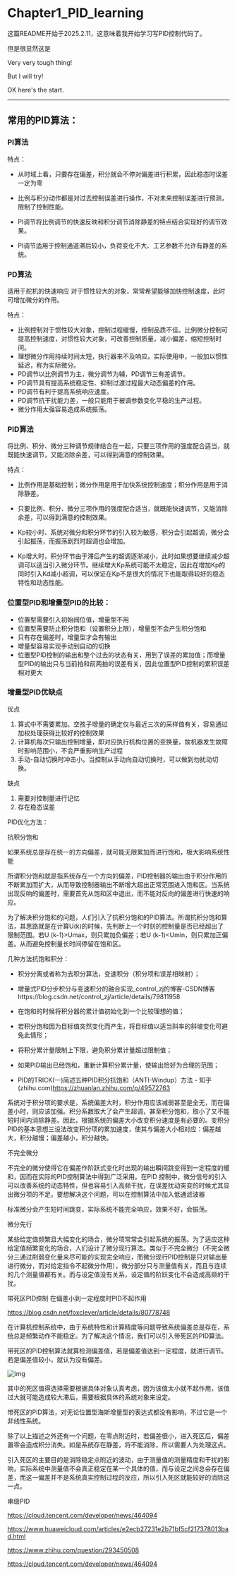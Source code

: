 # Chapter1_PID_learning

这篇README开始于2025.2.11，这意味着我开始学习写PID控制代码了。

但是很显然这是

Very very tough thing!

But I will try!

OK here's the start.

----

## 常用的PID算法：

### PI算法

特点：

- 从时域上看，只要存在偏差，积分就会不停对偏差进行积累，因此稳态时误差一定为零

- 比例与积分动作都是对过去控制误差进行操作，不对未来控制误差进行预测，限制了控制性能。

- PI调节将比例调节的快速反映和积分调节消除静差的特点结合实现好的调节效果。

- PI调节适用于控制通道滞后较小，负荷变化不大、工艺参数不允许有静差的系统。

### PD算法

适用于舵机的快速响应
对于惯性较大的对象，常常希望能够加快控制速度，此时可增加微分的作用。

特点：

- 比例控制对于惯性较大对象，控制过程缓慢，控制品质不佳。比例微分控制可提高控制速度，对惯性较大对象，可改善控制质量，减小偏差，缩短控制时间。
- 理想微分作用持续时间太短，执行器来不及响应。实际使用中，一般加以惯性延迟，称为实际微分。
- PD调节以比例调节为主，微分调节为辅，PD调节三有差调节。
- PD调节具有提高系统稳定性、抑制过渡过程最大动态偏差的作用。
- PD调节有利于提高系统响应速度。
- PD调节抗干扰能力差，一般只能用于被调参数变化平稳的生产过程。
- 微分作用太强容易造成系统振荡。

### PID算法

将比例、积分、微分三种调节规律结合在一起，只要三项作用的强度配合适当，就既能快速调节，又能消除余差，可以得到满意的控制效果。

特点：

- 比例作用是基础控制；微分作用是用于加快系统控制速度；积分作用是用于消除静差。

- 只要比例、积分、微分三项作用的强度配合适当，就既能快速调节，又能消除余差，可以得到满意的控制效果。

- Kp较小时、系统对微分和积分环节的引入较为敏感，积分会引起超调，微分会引起振荡，而振荡剧烈时超调也会增加。

- Kp增大时，积分环节由于滞后产生的超调逐渐减小，此时如果想要继续减少超调可以适当引入微分环节。继续增大Kp系统可能不太稳定，因此在增加Kp的同时引入Kd减小超调，可以保证在Kp不是很大的情况下也能取得较好的稳态特性和动态性能。


### 位置型PID和增量型PID的比较：

- 位置型需要引入初始阀位值，增量型不用
- 位置型需要防止积分饱和（设置积分上限），增量型不会产生积分饱和
- 只有存在偏差时，增量型才会有输出
- 增量型容易实现手动到自动的切换
- 位置型PID控制的输出和整个过去的状态有关，用到了误差的累加值；而增量型PID的输出只与当前拍和前两拍的误差有关，因此位置型PID控制的累积误差相对更大

### 增量型PID优缺点

优点

1. 算式中不需要累加。空孩子增量的确定仅与最近三次的采样值有关，容易通过加权处理获得比较好的控制效果
2. 计算机每次只输出控制增量，即对应执行机构位置的变换量，故机器发生故障时影响范围小，不会严重影响生产过程
3. 手动-自动切换时冲击小。当控制从手动向自动切换时，可以做到勿扰动切换。

缺点

1. 需要对控制量进行记忆
2. 存在稳态误差

PID优化方法：

抗积分饱和

如果系统总是存在统一的方向偏差，就可能无限累加而进行饱和，极大影响系统性能

所谓积分饱和就是指系统存在一个方向的偏差，PID控制器的输出由于积分作用的不断累加而扩大，从而导致控制器输出不断增大超出正常范围进入饱和区。当系统出现反响的偏差时，需要首先从饱和区中退出，而不能对反向的偏差进行快速的响应。

为了解决积分饱和的问题，人们引入了抗积分饱和的PID算法。所谓抗积分饱和算法，其思路就是在计算U(k)的时候，先判断上一个时刻的控制量是否已经超出了限制范围。若U (k-1)>Umax，则只累加负偏差；若U (k-1)<Umin，则只累加正偏差。从而避免控制量长时间停留在饱和区。

几种方法抗饱和积分：

- 积分分离或者称为去积分算法，变速积分（积分项和误差相映射）；

- 增量式PID分步积分与变速积分的融合实现_control_zj的博客-CSDN博客https://blog.csdn.net/control_zj/article/details/79811958

- 在饱和的时候将积分器的累计值初始化到一个比较理想的值；

- 若积分饱和因为目标值突然变化而产生，将目标值以适当斜率的斜坡变化可避免此情形；

- 将积分累计量限制上下限，避免积分累计量超过限制值；

- 如果PID输出已经饱和，重新计算积分累计量，使输出恰好为合理的范围；

- PID的TRICK(一)简述五种PID积分抗饱和（ANTI-Windup）方法 - 知乎 (zhihu.com)https://zhuanlan.zhihu.com/p/49572763

系统对于积分项的要求是，系统偏差大时，积分作用应该减弱甚至是全无，而在偏差小时，则应该加强。积分系数取大了会产生超调，甚至积分饱和，取小了又不能短时间内消除静差。因此，根据系统的偏差大小改变积分速度是有必要的。变积分PID的基本思想三设法改变积分项的累加速度，使其与偏差大小相对应：偏差越大，积分越慢；偏差越小，积分越快。

不完全微分

不完全的微分使得它在偏差作阶跃式变化时出现的输出瞬间跳变得到一定程度的缓和，因而在实际的PID控制算法中得到广泛采用。在PID 控制中，微分信号的引入可以改善系统的动态特性，但也容易引入高频干扰，在误差扰动突变的时候尤其显出微分项的不足。要想解决这个问题，可以在控制算法中加入低通滤波器

标准微分会产生短时间跳变，实际系统不能完全响应，效果不好，会振荡。

微分先行

某些给定值频繁且大幅变化的场合，微分项常常会引起系统的振荡。为了适应这种给定值频繁变化的场合，人们设计了微分现行算法。类似于不完全微分（不完全微分三通过削弱变化量来尽可能的实现完全响应，而微分现行PID控制是只对输出量进行微分，而对给定指令不起微分作用），微分部分只与测量值有关，而且与连续的几个测量值都有关。而与设定值没有关系，设定值的阶跃变化不会造成高频的干扰。

带死区PID控制
在偏差小到一定程度时PID不起作用

https://blog.csdn.net/foxclever/article/details/80778748

在计算机控制系统中，由于系统特性和计算精度等问题导致系统偏差总是存在，系统总是频繁动作不能稳定。为了解决这个情况，我们可以引入带死区的PID算法。

带死区的PID控制算法就算检测偏差值，若是偏差值达到一定程度，就进行调节。若是偏差值较小，就认为没有偏差。

![img](https://i-blog.csdnimg.cn/blog_migrate/eb03e752266ab457bb3c011c782f014f.png)

其中的死区值得选择需要根据具体对象认真考虑，因为该值太小就不起作用，该值过大就可能造成较大滞后，需要根据具体的系统对象来设定。

带死区的PID算法，对无论位置型海斯增量型的表达式都没有影响，不过它是一个非线性系统。

除了以上描述之外还有一个问题，在零点附近时，若偏差很小，进入死区后，偏差置零会造成积分消失。如是系统存在静差，将不能消除，所以需要人为处理这点。

引入死区的主要目的是消除稳定点附近的波动，由于测量值的测量精度和干扰的影响，实际系统中测量值不会真正稳定在某一个具体的值，而与设定之间总会存在偏差，而这一偏差并不是系统真实控制过程的反应，所以引入死区就能较好的消除这一点。

串级PID

 https://cloud.tencent.com/developer/news/464094

https://www.huaweicloud.com/articles/e2ecb27231e2b71bf5cf217378013bad.html

https://www.zhihu.com/question/293450508

https://cloud.tencent.com/developer/news/464094
																																																			
